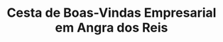 ---
title: "Cesta de Boas-Vindas Empresarial em Angra dos Reis"
description: "Surpreenda novos clientes ou parceiros comerciais com uma cesta de boas-vindas empresarial em Angra dos Reis. Cestas elegantes e sofisticadas para mostrar seu apreço e fazer uma boa primeira impressão."
layout: "home.html"
permalink: "/cesta-de-boasvindas-empresarial-em-angra-dos-reis/"
---